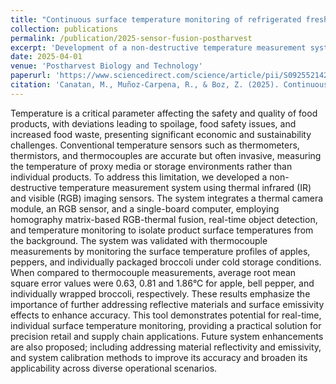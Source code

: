 ```yaml
---
title: "Continuous surface temperature monitoring of refrigerated fresh produce through visible and thermal infrared sensor fusion"
collection: publications
permalink: /publication/2025-sensor-fusion-postharvest
excerpt: 'Development of a non-destructive temperature measurement system using thermal infrared and visible imaging sensors for continuous monitoring of fresh produce.'
date: 2025-04-01
venue: 'Postharvest Biology and Technology'
paperurl: 'https://www.sciencedirect.com/science/article/pii/S0925521424005994?casa_token=w-lOCCYvAtgAAAAA:VCjvSx8qDL6MIhINuNwNwOy3u8ZqCnZDCQliyyKZSN4Hx3wF3j1sUsOknSSjJVn2nR70LfE'
citation: 'Canatan, M., Muñoz-Carpena, R., & Boz, Z. (2025). Continuous surface temperature monitoring of refrigerated fresh produce through visible and thermal infrared sensor fusion. Postharvest Biology and Technology, 222, 113354.'
---
```


Temperature is a critical parameter affecting the safety and quality of food products, with deviations leading to spoilage, food safety issues, and increased food waste, presenting significant economic and sustainability challenges. Conventional temperature sensors such as thermometers, thermistors, and thermocouples are accurate but often invasive, measuring the temperature of proxy media or storage environments rather than individual products. To address this limitation, we developed a non-destructive temperature measurement system using thermal infrared (IR) and visible (RGB) imaging sensors. The system integrates a thermal camera module, an RGB sensor, and a single-board computer, employing homography matrix-based RGB-thermal fusion, real-time object detection, and temperature monitoring to isolate product surface temperatures from the background. The system was validated with thermocouple measurements by monitoring the surface temperature profiles of apples, peppers, and individually packaged broccoli under cold storage conditions. When compared to thermocouple measurements, average root mean square error values were 0.63, 0.81 and 1.86°C for apple, bell pepper, and individually wrapped broccoli, respectively. These results emphasize the importance of further addressing reflective materials and surface emissivity effects to enhance accuracy. This tool demonstrates potential for real-time, individual surface temperature monitoring, providing a practical solution for precision retail and supply chain applications. Future system enhancements are also proposed; including addressing material reflectivity and emissivity, and system calibration methods to improve its accuracy and broaden its applicability across diverse operational scenarios.

<!-- [Access paper here](https://www.sciencedirect.com/science/article/pii/S0925521424005994?casa_token=w-lOCCYvAtgAAAAA:VCjvSx8qDL6MIhINuNwNwOy3u8ZqCnZDCQliyyKZSN4Hx3wF3j1sUsOknSSjJVn2nR70LfE) -->

<!-- Recommended citation: Canatan, M., Muñoz-Carpena, R., & Boz, Z. (2025). Continuous surface temperature monitoring of refrigerated fresh produce through visible and thermal infrared sensor fusion. Postharvest Biology and Technology, 222, 113354.  -->